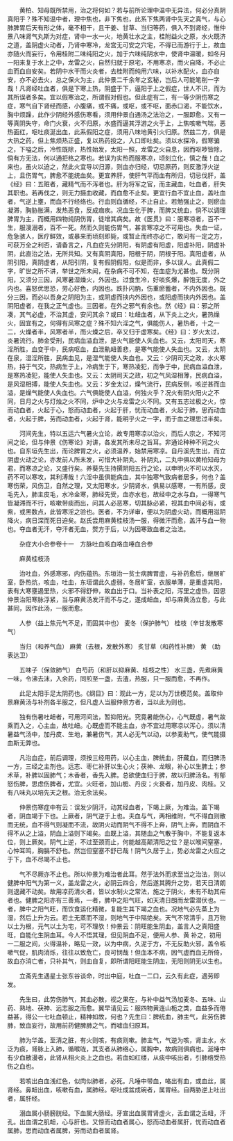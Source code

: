 <!-- { "loadSidebar": true } -->
　　黄柏、知母既所禁用，治之将何如？若与前所论理中温中无异法，何必分真阴真阳乎？殊不知温中者，理中焦也，非下焦也，此系下焦两肾中先天之真气，与心肺脾胃后天有形之体，毫不相干，且干姜、甘草、当归等药，俱入不到肾经，惟仲景八味肾气丸斯为对症，肾中一水一火，地黄壮水之主，桂附益火之原，水火既济之道，盖阴虚火动者，乃肾中寒冷，龙宫无可安之穴宅，不得已而游行于上，故血亦随火而妄行，令用桂附二味纯阳之火，加于六味纯阴水中，使肾中温暖，如冬月一阳来复于水上之中，龙雷之火，自然归就于原宅，不用寒凉，而火自降，不必止血而血自安矣。若阴中水干而火炎者，去桂附而纯用六味，以补水配火，血亦自安，亦不必去火，总之保火为主，此仲景二千余年之玄秘，岂后人可能笔削一字哉！凡肾经吐血者，俱是下寒上热，阴盛于下，逼阳于上之假症，世人不识，而为其所误者多矣。宜以假寒治之，所谓假对假也。但此症有二，有一等少阴伤寒之症，寒气自下肾经而感，小腹痛，或不痛，或呕，或不呕，面赤口渴，不能饮水，胸中烦躁，此作少阴经外感伤寒看，须用仲景白通汤之法治之，一服即愈。又有一等真阴失守，命门火衰，火不归原，水盛而逼其浮游之火于上，上焦咳嗽气喘，恶热面红，呕吐痰涎出血，此系假阳之症，须用八味地黄引火归原。然兹二方，俱是大热之药，但上焦烦热正盛，复以热药投之，入口即吐矣。须以水探冷，假寒骗之，下嗌之后，冷性既除，热性始发，太阳一照，龙雷之火自息，因而呕哕皆除，倘有方无法，何以通拒格之寒也。若误为实热而服寒凉，顷刻立化，慎之哉！血之来也，虽火以迫之，然此火宜导以归源，则血亦归经，切忌原药，则反激浮火逆上，且伤胃气，脾愈不能统血矣。更宜养肝，使肝气平而血有所归，切忌伐肝，盖《经》曰：五赃者，藏精气而不泻者也。肝为将军之官，而主藏血，吐血者，肝失其职也。若再伐之，则无力摄血收藏，而血愈不止矣。更宜行血不宜止血，盖吐血者，气逆上壅，而血不行经络也。行血则血循经，不止自止。若勉强止之，则瘀血凝滞，胸胁胀满，发热恶食，反成痼疾。况血生化于脾，而脾又统血，倘不以调理脾胃为主，而概用四物纯阴伤胃，徒增其病矣。故《医贯》曰：服寒凉者，百不一生，服溲溺者，百不一死。然而久则能伤胃气，甚言寒凉之不可用也。失血一证，危急骇人，医疗鲜效，或暴来而顷刻即毙，或暂止而终亦必亡，敢问有一定之方，可获万全之利否，请备言之，凡血症先分阴阳，有阴虚有阳虚，阳虚补阳，阴虚补阴，此直治之法，无所共知。又有真阴真阳，阳根于阴，阴根于阳。真阳虚者，从阴引阳，真阴虚者，从阳引阴，复有假阴假阳，似是而非，多以误人。此真假二字，旷世之所不讲，举世之所未闻，在杂病不可不知，在血症为尤甚也。既分阴阳，又须分三因，风寒暑湿燥火，外因也。过食生冷，好啖炙爆，醉饱无度，外之内也。喜怒优思恐，劳心好色，内因也。跌扑闪肭，伤重瘀蓄者，不内外因也。既分三因，而必以吾身之阴阳为主，或阴虚而挟内外因也，或阳虚而挟内外因也。盖阴阳虚者，在我之正气虚也。三因者。在外之邪气有余也。然《经》曰：邪之所凑，其气必虚，不治其虚，安问其余？或曰：吐衄血者，从下炎上之火，暑热燥火，固宜有之，何得有风寒之症？殊不知六淫之气，俱能伤人，暑热者，十之一二，火燥者半，风寒者半，而火燥之后，卒又归于虚寒矣。《经》曰：岁火太过，炎暑流行。肺金受刑，民病血溢血泄，是火气能使人失血也。又云，太阳司天，寒淫所胜，血变于中，民病呕血，血泄鼽衄善悲，是寒气能使人失血也。又云，太阴在泉，湿淫所胜，民病血见，是湿气能使人失血也。又云：少阴司天之政，水火寒热，持于气交，热病生于上，冷病生于下，寒热凌犯，而争于中，民病血溢血泄，是寒热凌犯，能使人失血也。又云：太阴司天之政，初之气风湿相薄，民病血溢，是风湿相搏，能使人失血也。又云：岁金太过，燥气流行，民病反侧，咳逆甚而血溢，是燥气能使人失血也。六气俱能使人血溢，何独火乎？况火有阴火阳火之不同，日月之火与灯烛之火不同，炉中之火与龙雷之火不同。又有五志过极之火，惊而动血者，火起于心，怒而动血者，火起于肝，忧而动血者，火起于肺，思而动血者，火起于脾，劳而动血者，火起于肾，能明乎火之一字，而于血之理思过半矣。

　　河间先生，特以五运六气暑火立论，故专用寒凉以治火，而后人宗之，不知河间之论，但与仲景《伤寒论》对讲，各发其所未尽之旨耳。非通论种种不同之火也。自东垣先生出，而论脾胃之火，必须温养，始禁用寒凉。自丹溪先生出，而立阴虚火动之论，亦发前人所未发，可惜大补阴丸、补阴丸，二丸中俱以黄柏知母为君，而寒凉之论，又盛行矣。养葵先生持撰阴阳五行之论，以申明火不可以水灭，药不可以寒攻，其利溥哉！六淫中虽俱能病血，其中独寒气致病者居多，何也？盖寒伤荣，风伤卫，自然之理，又太阳寒水，少阴肾水，俱易以感寒，一有所感，皮毛先入，肺主皮毛，水冷金寒，肺经先受，血亦水也，故经中之水与血，一得寒气皆凝滞而不行，咳嗽带痰而出，问其人必恶寒，切其脉必紧，视其血中间必有，或紫，或黑数点，此皆寒淫之验也。医者，不为详审，便以为阴虚火动，而概用滋阴降火，病日深而死日迫矣。赵氏尝用麻黄桂枝汤一服，得微汗而愈，盖汗与血一物也。夺血者无汗，夺汗者无血，赘方于后，以为因寒致血者之治法。

　　杂症大小合参卷十一　方脉吐血咳血咯血唾血合参

　　麻黄桂枝汤

　　治吐血，外感寒邪，内伤蕴热。东垣治一贫士病脾胃虚，与补药愈后，继居旷室，卧热炕，咳血，吐血，东垣谓此久虚弱，冬居旷室，衣服单薄，是重虚其阳，表有大寒壅遏里热，火邪不得舒伸，故血出于口。当补表之阳，泻里之虚热，因思仲景治阳寒脉浮紧，当与麻黄汤发汗而不与之，遂成衄血，却与麻黄汤立愈，与此甚同，因作此汤，一服而愈。

　　人参（益上焦元气不足，而固其中也） 麦冬（保护肺气） 桂枝（辛甘发散寒气）

　　当归（和养气血） 麻黄（去根，发散外寒） 炙甘草（和药性补脾） 黄 （助表达卫）

　　五味子（保敛肺气） 白芍药（和肝以抑麻黄、桂枝之性） 水三盏，先煮麻黄一味，令沸去沫，入余药，同煎至一盏，去渣，热服，只一服而愈，不再作。

　　此足太阳手足太阴药也。《纲目》曰：观此一方，足以为万世模范矣。盖取仲景麻黄汤与补剂各半服之，但凡虚人当服仲景方者，当以此为则也。

　　独有伤暑吐衄者，可用河间法，暂抑阳光。究竟暑能伤心，心气既虚，暑气故乘而入之，心主血，故吐衄。心既虚而不能主血，亦不宜过用寒凉以泻心，须以清暑益气汤中，加丹皮、生地，兼暑伤气，其人必无气以动，以参麦助气，使气能摄血斯无弊也。

　　凡治血症，前后调理，须按三经用药，以心主血，脾统血，肝藏血，而归脾汤一方，三经之主剂也。远志、枣仁补肝以生心火；茯神、龙眼，补心以生脾土；参 术草，补脾以固肺气；木香者，香先入脾。总欲使血归于脾，故以归脾汤名。有郁怒伤脾，思虑伤脾者，尤宜。火旺者，加山栀、丹皮；火衰者，加丹皮、肉桂。又有八味丸以培先天之根。治无余法矣。

　　仲景伤寒症中有云：误发少阴汗，动其经血者，下竭上厥，为难治。盖下竭者，阴血竭于下也。上厥者，阴气逆于上也。夫血与气，两相维附，气不得血则散而无统，血不得气则凝而不流，故阴火动而阴气不得不上奔，阴气上奔，而阴血不得不从之上溢，阴血上溢则下竭矣。血既上溢，其随血之气散于胸中，不能复返本位，则上厥矣。阴气上逆，不过至颈而止，何能越高颠清阳之位？是以喉间窒塞，心忡耳鸣，胸膈不舒也。然岂但窒塞不舒已哉！阴气久居于上，势必龙雷之火应之于下，血不尽竭不止也。

　　气不尽厥亦不止也。所以仲景为难治者此耳。然于法外而求至当之治法，则以健脾中阳气为第一义，盖龙雷之火，必阴云四合，然后遂其腾升之势，若天日清朗则退藏不动矣。故用凉药清火者，皆以水制火之常法，施之于阴火，未有不助其疟者也。健脾之阳亦有三善焉，一者，脾中之阳气旺，如天清日朗而龙雷潜伏也。一者，脾中之阳气旺，而饮食运化精微，复能生其下竭之血也。况地气必先蒸上为湿，然后上升为云。若土无蒸而不湿，则地气于中隔绝矣。天气不常清乎，且万物以土为根，元气以土为宅，可不理欤！仲景云：阴旺能生阴血，盖言人之真阳盛旺，自能化生阴血耳。今人不悟其理，但见阴血不足，便用人参、黄 补之，初用一二服之间，火得温补，略见一效，以为中病，久泥于方，不无反助火邪，盖令咳嗽气促，肌肉消烁，往往以致危亡，良可悯哉！但血本不病，因气虚而血无所倚，故血亦消亡者，只补其气，则血自复，即所谓阳旺能生阴血，无阳则阴无以生也。

　　立斋先生遇星士张东谷谈命，时出中庭，吐血一二口，云久有此症，遇劳即发。

　　先生曰，此劳伤肺气，其血必散，视之果在，与补中益气汤加麦冬、五味、山药、熟地、茯神、远志服之而愈。翼早请见云：服四物黄连山栀之类，血益多而倦益甚，得公一七吐血顿止，精神如故，何也？先生曰：脾统血，肺主气，此劳伤脾肺，致血妄行，故用前药健脾肺之气，而嘘血归原耳。

　　肺为华盖，至清之脏，有火则咳，有痰则嗽。肺主气，气逆为咳，肾主水，水泛为痰，肾脉上入肺，循喉咙，其支者从肺络心，属胸中，故病则俱病也。涎唾中有少血散漫者，此肾从相火炎上之血也。若血如红缕，从痰中咳出者，引肺络受热伤之血也。

　　若咳出白血浅红色，似肉似肺者，必死。凡唾中带血，咯出有血，或血丝，属肾经。鼻衄出血，咳嗽有血，属肺经。呕吐成盆成碗者，属胃经。自两胁逆上吐出者，属肝经。

　　溺血属小肠膀胱经。下血属大肠经。牙宣出血属胃肾虚火，舌血谓之舌衄，汗孔。出血谓之肌衄，心与肝也。又惊而动血者属心，怒而动血者属肝，忧而动血者属肺，思而动血者属脾，劳而动血者属肾。

